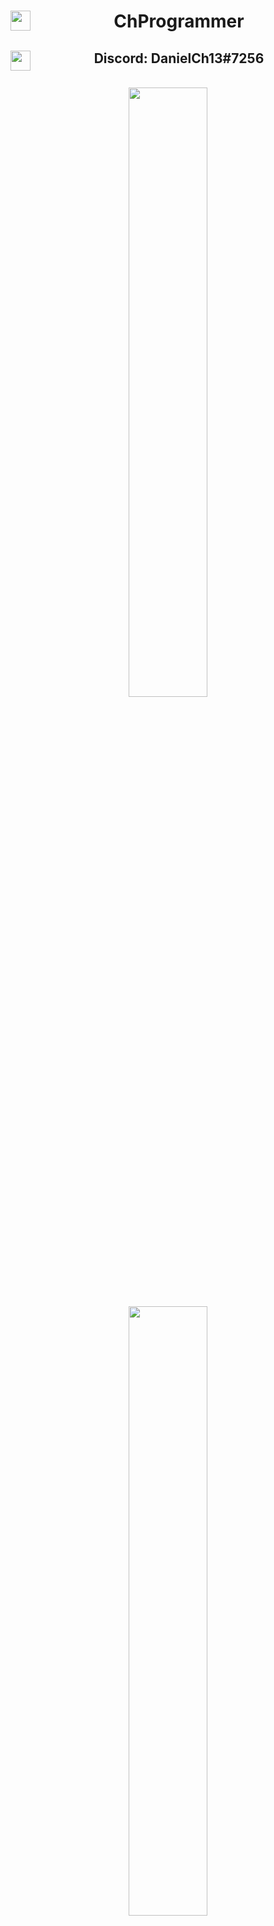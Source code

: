 <p align="center">
  <h1 align="center">
    <img align="left" width="32px" src="https://cdn.iconscout.com/icon/free/png-256/dev-2752213-2285030.png"/>
     ChProgrammer
  </h1>
  <h2 align="center">
    <img align="left" width="32px" src="https://cdn.iconscout.com/icon/free/png-256/discord-2749254-2284644.png"/>
     Discord: DanielCh13#7256
  </h2>
</p>
<br>
<div align="center">
  <img width="50%" src="https://github-readme-stats.vercel.app/api?username=ChProgrammer&count_private=true&show_icons=true&theme=dark" />
  <img width="50%" src="https://github-readme-stats.vercel.app/api/wakatime?username=ChProgrammer&theme=dark" />
  <img width="50%" src="https://github-readme-stats.vercel.app/api/top-langs/?username=ChProgrammer&layout=compact&theme=dark" />
</div>
